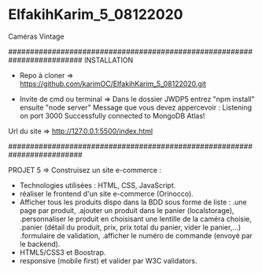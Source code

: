 # ElfakihKarim_5_08122020
Caméras Vintage

#########################################################################
INSTALLATION

- Repo à cloner => https://github.com/karimOC/ElfakihKarim_5_08122020.git

- Invite de cmd ou terminal => Dans le dossier JWDP5 entrez "npm install" ensuite "node server"
Message que vous devez appercevoir : 
Listening on port 3000
Successfully connected to MongoDB Atlas!

Url du site => http://127.0.0.1:5500/index.html

#########################################################################

PROJET 5 => Construisez un site e-commerce :

- Technologies utilisées : 
HTML, CSS, JavaScript.
- réaliser le frontend d'un site e-commerce (Orinocco).
- Afficher tous les produits dispo dans la BDD sous forme de liste : 
.une page par produit,
.ajouter un produit dans le panier (localstorage),
.personnaliser le produit en choisisant une lentille de la caméra choisie,
.panier (détail du produit, prix, prix total du panier, vider le panier,...)
.formulaire de validation,
.afficher le numéro de commande (envoyé par le backend).
- HTML5/CSS3 et Boostrap.
- responsive (mobile first) et valider par W3C validators.
